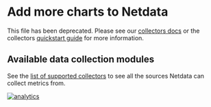 <!--
title: "Add more charts to Netdata"
custom_edit_url: https://github.com/netdata/netdata/edit/master/docs/Add-more-charts-to-netdata.md
-->

# Add more charts to Netdata

This file has been deprecated. Please see our [collectors docs](/collectors/README.md) or the collectors [quickstart
guide](/collectors/QUICKSTART.md) for more information. 

## Available data collection modules

See the [list of supported collectors](/collectors/COLLECTORS.md) to see all the sources Netdata can collect metrics
from.

[![analytics](https://www.google-analytics.com/collect?v=1&aip=1&t=pageview&_s=1&ds=github&dr=https%3A%2F%2Fgithub.com%2Fnetdata%2Fnetdata&dl=https%3A%2F%2Fmy-netdata.io%2Fgithub%2Fdocs%2FAdd-more-charts-to-netdata&_u=MAC~&cid=5792dfd7-8dc4-476b-af31-da2fdb9f93d2&tid=UA-64295674-3)]()
